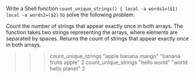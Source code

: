 Write a Shell function `count_unique_strings() {
local -a words1=($1)
local -a words2=($2)` to solve the following problem:

Count the number of strings that appear exactly once in both arrays.
The function takes two strings representing the arrays, where elements are separated by spaces.
Returns the count of strings that appear exactly once in both arrays.
>>> count_unique_strings "apple banana mango" "banana fruits apple"
2
>>> count_unique_strings "hello world" "world hello planet"
2

